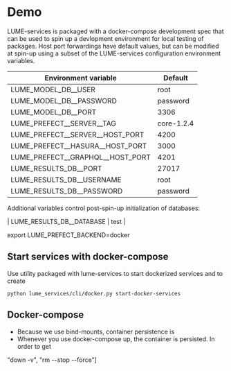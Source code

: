 # Demo

LUME-services is packaged with a docker-compose development spec that can be used to spin up a devlopment environment for local testing of packages.
Host port forwardings have default values, but can be modified at spin-up using a subset of the LUME-services configuration environment variables.

| Environment variable              | Default              |
|-----------------------------------|----------------------|
| LUME_MODEL_DB__USER               | root                 |
| LUME_MODEL_DB__PASSWORD           | password             |
| LUME_MODEL_DB__PORT               | 3306                 |
| LUME_PREFECT__SERVER__TAG         | core-1.2.4           |
| LUME_PREFECT__SERVER__HOST_PORT   | 4200                 |
| LUME_PREFECT__HASURA__HOST_PORT   | 3000                 |
| LUME_PREFECT__GRAPHQL__HOST_PORT  | 4201                 |
| LUME_RESULTS_DB__PORT             | 27017                |
| LUME_RESULTS_DB__USERNAME         | root                 |
| LUME_RESULTS_DB__PASSWORD         | password             |


Additional variables control post-spin-up initialization of databases:

| LUME_RESULTS_DB__DATABASE | test     |


export LUME_PREFECT_BACKEND=docker



## Start services with docker-compose

Use utility packaged with lume-services to start dockerized services and to create

```
python lume_services/cli/docker.py start-docker-services
```

## Docker-compose

- Because we use bind-mounts, container persistence is
- Whenever you use docker-compose up, the container is persisted. In order to get

"down -v", "rm --stop --force"]
